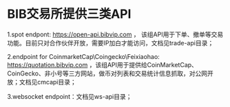# BIB交易所提供三类API  

1.spot endpont:  https://open-api.bibvip.com ，  该组API用于下单、撤单等交易功能。目前只对合作伙伴开放，需要IP加白才能访问，文档见trade-api目录；  

2.endpoint for CoinmarketCap\Coingecko\Feixiaohao:  https://quotation.bibvip.com  ，该组API用于提供给CoinMarketCap、CoinGecko、非小号等三方网站，做币对列表和交易统计信息抓取，对公网开放；文档见cmcapi目录；    

3.websocket endpoint：文档见ws-api目录；
